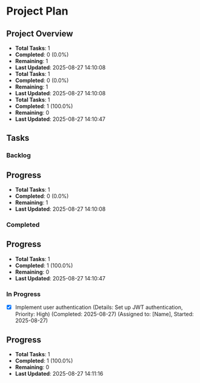 # Project Plan

## Project Overview
- **Total Tasks**: 1
- **Completed**: 0 (0.0%)
- **Remaining**: 1
- **Last Updated**: 2025-08-27 14:10:08
- **Total Tasks**: 1
- **Completed**: 0 (0.0%)
- **Remaining**: 1
- **Last Updated**: 2025-08-27 14:10:08
- **Total Tasks**: 1
- **Completed**: 1 (100.0%)
- **Remaining**: 0
- **Last Updated**: 2025-08-27 14:10:47

## Tasks

### Backlog
## Progress
- **Total Tasks**: 1
- **Completed**: 0 (0.0%)
- **Remaining**: 1
- **Last Updated**: 2025-08-27 14:10:08

### Completed
## Progress
- **Total Tasks**: 1
- **Completed**: 1 (100.0%)
- **Remaining**: 0
- **Last Updated**: 2025-08-27 14:10:47

### In Progress
- [x] Implement user authentication (Details: Set up JWT authentication, Priority: High) (Completed: 2025-08-27) (Assigned to: [Name], Started: 2025-08-27)

## Progress
- **Total Tasks**: 1
- **Completed**: 1 (100.0%)
- **Remaining**: 0
- **Last Updated**: 2025-08-27 14:11:16